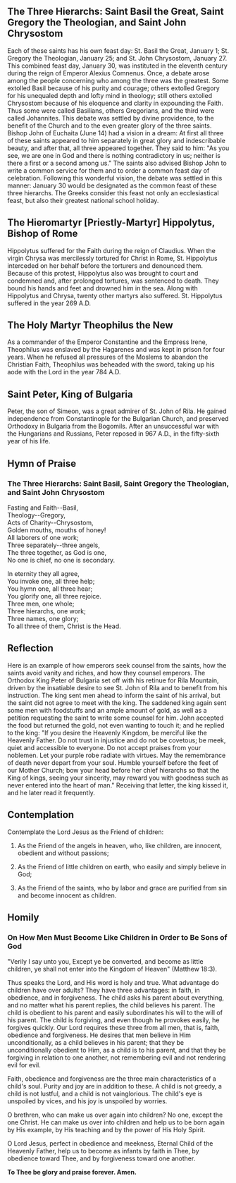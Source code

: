 ## The Three Hierarchs: Saint Basil the Great, Saint Gregory the Theologian, and Saint John Chrysostom

Each of these saints has his own feast day: St. Basil the Great, January 1; St. Gregory the Theologian, January 25; and St. John Chrysostom, January 27. This combined feast day, January 30, was instituted in the eleventh century during the reign of Emperor Alexius Comnenus. Once, a debate arose among the people concerning who among the three was the greatest. Some extolled Basil because of his purity and courage; others extolled Gregory for his unequaled depth and lofty mind in theology; still others extolled Chrysostom because of his eloquence and clarity in expounding the Faith. Thus some were called Basilians, others Gregorians, and the third were called Johannites. This debate was settled by divine providence, to the benefit of the Church and to the even greater glory of the three saints. Bishop John of Euchaita (June 14) had a vision in a dream: At first all three of these saints appeared to him separately in great glory and indescribable beauty, and after that, all three appeared together. They said to him: "As you see, we are one in God and there is nothing contradictory in us; neither is there a first or a second among us." The saints also advised Bishop John to write a common service for them and to order a common feast day of celebration. Following this wonderful vision, the debate was settled in this manner: January 30 would be designated as the common feast of these three hierarchs. The Greeks consider this feast not only an ecclesiastical feast, but also their greatest national school holiday.

  

## The Hieromartyr [Priestly-Martyr] Hippolytus, Bishop of Rome

Hippolytus suffered for the Faith during the reign of Claudius. When the virgin Chrysa was mercilessly tortured for Christ in Rome, St. Hippolytus interceded on her behalf before the torturers and denounced them. Because of this protest, Hippolytus also was brought to court and condemned and, after prolonged tortures, was sentenced to death. They bound his hands and feet and drowned him in the sea. Along with Hippolytus and Chrysa, twenty other martyrs also suffered. St. Hippolytus suffered in the year 269 A.D.

  

## The Holy Martyr Theophilus the New

As a commander of the Emperor Constantine and the Empress Irene, Theophilus was enslaved by the Hagarenes and was kept in prison for four years. When he refused all pressures of the Moslems to abandon the Christian Faith, Theophilus was beheaded with the sword, taking up his aode with the Lord in the year 784 A.D.

  

## Saint Peter, King of Bulgaria

Peter, the son of Simeon, was a great admirer of St. John of Rila. He gained independence from Constantinople for the Bulgarian Church, and preserved Orthodoxy in Bulgaria from the Bogomils. After an unsuccessful war with the Hungarians and Russians, Peter reposed in 967 A.D., in the fifty-sixth year of his life.

  

## Hymn of Praise

### The Three Hierarchs: Saint Basil, Saint Gregory the Theologian, and Saint John Chrysostom

Fasting and Faith--Basil,  
Theology--Gregory,  
Acts of Charity--Chrysostom,  
Golden mouths, mouths of honey!  
All laborers of one work;  
Three separately--three angels,  
The three together, as God is one,  
No one is chief, no one is secondary.  

In eternity they all agree,  
You invoke one, all three help;  
You hymn one, all three hear;  
You glorify one, all three rejoice.  
Three men, one whole;  
Three hierarchs, one work;  
Three names, one glory;  
To all three of them, Christ is the Head.  

  

## Reflection

Here is an example of how emperors seek counsel from the saints, how the saints avoid vanity and riches, and how they counsel emperors. The Orthodox King Peter of Bulgaria set off with his retinue for Rila Mountain, driven by the insatiable desire to see St. John of Rila and to benefit from his instruction. The king sent men ahead to inform the saint of his arrival, but the saint did not agree to meet with the king. The saddened king again sent some men with foodstuffs and an ample amount of gold, as well as a petition requesting the saint to write some counsel for him. John accepted the food but returned the gold, not even wanting to touch it; and he replied to the king: "If you desire the Heavenly Kingdom, be merciful like the Heavenly Father. Do not trust in injustice and do not be covetous; be meek, quiet and accessible to everyone. Do not accept praises from your noblemen. Let your purple robe radiate with virtues. May the remembrance of death never depart from your soul. Humble yourself before the feet of our Mother Church; bow your head before her chief hierarchs so that the King of kings, seeing your sincerity, may reward you with goodness such as never entered into the heart of man." Receiving that letter, the king kissed it, and he later read it frequently.

  

## Contemplation

Contemplate the Lord Jesus as the Friend of children:

1. As the Friend of the angels in heaven, who, like children, are innocent, obedient and without passions;

2. As the Friend of little children on earth, who easily and simply believe in God;

3. As the Friend of the saints, who by labor and grace are purified from sin and become innocent as children.

  

## Homily

### On How Men Must Become Like Children in Order to Be Sons of God

"Verily I say unto you, Except ye be converted, and become as little children, ye shall not enter into the Kingdom of Heaven" (Matthew 18:3).

Thus speaks the Lord, and His word is holy and true. What advantage do children have over adults? They have three advantages: in faith, in obedience, and in forgiveness. The child asks his parent about everything, and no matter what his parent replies, the child believes his parent. The child is obedient to his parent and easily subordinates his will to the will of his parent. The child is forgiving, and even though he provokes easily, he forgives quickly. Our Lord requires these three from all men, that is, faith, obedience and forgiveness. He desires that men believe in Him unconditionally, as a child believes in his parent; that they be unconditionally obedient to Him, as a child is to his parent, and that they be forgiving in relation to one another, not remembering evil and not rendering evil for evil.  

Faith, obedience and forgiveness are the three main characteristics of a child's soul. Purity and joy are in addition to these. A child is not greedy, a child is not lustful, and a child is not vainglorious. The child's eye is unspoiled by vices, and his joy is unspoiled by worries.  

O brethren, who can make us over again into children? No one, except the one Christ. He can make us over into children and help us to be born again by His example, by His teaching and by the power of His Holy Spirit.  

O Lord Jesus, perfect in obedience and meekness, Eternal Child of the Heavenly Father, help us to become as infants by faith in Thee, by obedience toward Thee, and by forgiveness toward one another.  

**To Thee be glory and praise forever. Amen.**
